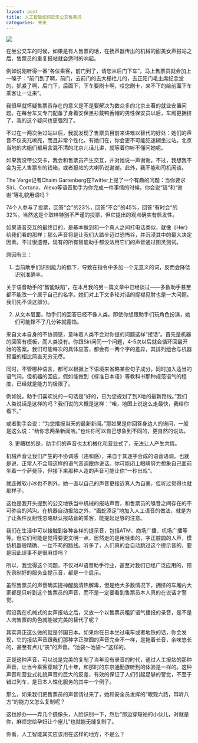 ```yaml
---
layout: post
title: 人工智能如何赶走公交售票员
categories: 未来
---
```

![](https://ws1.sinaimg.cn/large/4b91f9d5ly1fvcoi8dsbqj20o00eyaau.jpg)

在坐公交车的时候，如果是有人售票的话，在扬声器传出的机械的甜美女声报站之后，售票员的重复报站就会适时的响起。

例如说刚听得一番“各位乘客，前门到了，请您从后门下车”，马上售票员就会加上一嗓子：“前门到了啊，前门，去前门的去大栅栏儿的，去正阳门毛主席纪念堂的，抓紧了啊，后门下，后面下，下车要刷卡啊，哎您刷卡，来不下的给前面下车乘客让一让来”。

我很早就怀疑售票员存在的意义是不是要解决为数众多的北京土著的就业安置问题。在每台车又专门配备了身着安保黑衫戴鸭舌帽的男性保安员以后，车厢更拥挤了，我的这个疑问也更强烈了。

不过在一两次坐过站以后，我就发现了售票员目前来讲难以替代的好处：她们的声音不仅突兀嘹亮，而且非常个性化。有她们在，你会更不可能犯迷糊坐过站。北京当地的大姐们都用含混不清的北京儿话儿讲，就等着你听不懂问她呢。

如果我没带公交卡，我会和售票员产生交互，并对她说一声谢谢。不过，我想我不会为无人售票车的钱箱，或者报站的大喇叭说谢谢。此外，我不能和司机闲谈。

The Verge记者Chaim Gartenberg在Twitter上提了一个有趣的问题：当你要求Siri、Cortana、Alexa等语音助手为你完成一件事情的时候，你会说“请“和“谢谢”等礼貌用语吗？

74个人参与了投票，回答“会”的23%，回答“不会”的45%，回答“有时会”的32%。当然这是个取样特别不严谨的投票，但它提出的观点确实有启发性。

如果语音交互的最终目的，是基本做到和一个真人之间打电话类似，就像《Her》给我们看的那样；那么声音将是让我们大踏步迈过恐怖谷，并沉浸其中的最大决定因素。不过很遗憾，现有的所有智能助手都没法用它们的声音通过图灵测试。

原因有三：

1. 当前助手们识别能力的低下，导致在指令中多加一个无意义的词，反而会降低识别准确率。

关于语音助手的“智能缺陷”，在本月我的另一篇文章中已经谈过——多数助手甚至都不能改一个属于自己的名字。她们对上下文多轮对话的捉襟见肘也是一大问题。我们先不谈这部分。

2. 从文本层面，助手们的回答已经不像人类。即使你想跟助手们玩角色扮演，她们可能撑不了几分钟就露馅。

来自文本自身的不协调感，意味着人类不会对你提的问题这样“接话”。首先是机器的回答有模板，而人类没有。你跟Siri问同一个问题，4-5次以后就会循环回最开始的答案。我们可能每次的具体应答，都会有一两个字的差异，其排列组合与机器预置的相比简直无穷无尽。

同时，不管哪种语言，都可以根据上下语境来省略某些句子成分，同时加入适当的语气词。但机器的回应，假如能做到《标准日本语》等教科书那种规范语气的程度，已经就是能力的极限了。

例如说，助手们喜欢说的一句话是“好的，已为您规划了到X地的最新路线。”我们人类说话是这样的吗？我们说的大概是这样：“喏，地图上说这么走最快，我给你看下。”

或者助手会说：“为您播报当天的最新新闻。”那如果是你回答身边人的询问，一般是这么说：“给你念两条新闻哈。”也许你可以自己想象到不同的，更自然的说法。

3. 更糟糕的是，助手们的声音也太机械化和营业式了，无法让人产生共情。

机械声音让我们产生的不协调感（违和感），来自于其逐字合成的语音语调。也就是说，正常人不会用这样的语气音调跟你说话。你可能闭上眼睛努力想象自己面前坐着一个萨曼莎，但接下来那种人造的声音可能让你“一秒出戏”。

就连微软小冰也不例外，她一直以自己的声音更接近真人为自豪，但听过觉得也就那样子。

这也是我开头提到的公交地铁当中机械的报站声音，和售票员的嗓音之间存在的不可弥合的鸿沟。在机器自动报站之外，“画蛇添足”地加入人工语音的做法，就是为了让条件反射性忽略默认报站音的乘客，能提起足够的注意。

我们在生活中可以接触到各种各样的提示音，包括ATM、商场广播、机场广播等等。但它们可能是觉得要更文明一点，居然走的是用轻柔的，字正腔圆的人声，模仿机器般精确、一丝不苟的路线。听多了，人们真的会自动跳过这个提示音的，要是因此误事不是很麻烦吗？

所以，我觉得这个问题，不仅对AI语音助手行业，甚至对我们已经广泛应用的，预先录制好的服务业提示音，都是一个启示。

虽然售票员的声音确实提神醒脑清热解毒，但是绝大多数情况下，拥挤的车厢内大家都是只听到这个售票员的声音，而不是一定要看到售票员本人真的在说话才警觉。

假设我在机械式的女声报站之后，又放一个以售票员粗犷语气播报的录音，是不是人肉售票的角色就能被完美的替代了呢？

其实真正这么做的就是邻国日本。如果你在日本坐过电车或者地铁的话，你会发现，它的报站声音跟我们那种字正腔圆的声音完全不一样，是拖着长音，余味悠长的，甚至有点儿“丧”的声音。“池袋～池袋～”这样的。

正是这种声音，可以说是完美的复制了当年没有录音的时代，通过人工报站的那种声音，让当今乘客穿越了几十年，和那时的东京通勤族听到的体验是一样的。这种声音和营业式礼貌声音的巨大的反差，有效的保证了人们引起足够的警觉，不至于错过列车，是日本人性化服务的其中一个例子。

那么，如果我们把售票员的声音请过来了，她和安全员发挥的“眼观六路，耳听八方”的能力又怎么复制呢？

这也好办——弄几个摄像头，人脸识别一下，然后“那边穿短袖的小伙儿，对就是你，麻烦您给孕妇让个座儿”也就能无缝复制了。

你看，人工智能其实应该用在这样的地方，不是么？